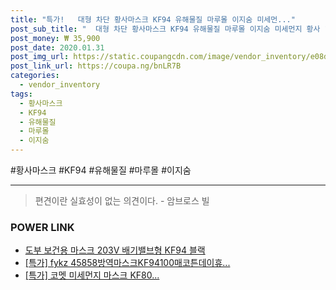 ```yaml
--- 
title: "특가!   대형 차단 황사마스크 KF94 유해물질 마루몰 이지숨 미세먼..." 
post_sub_title: "  대형 차단 황사마스크 KF94 유해물질 마루몰 이지숨 미세먼지 황사 10개" 
post_money: ₩ 35,900 
post_date: 2020.01.31 
post_img_url: https://static.coupangcdn.com/image/vendor_inventory/e08d/be92b82b513ab870299e05db4acedb21e97de02e4443e8844be90ddcce8a.jpg 
post_link_url: https://coupa.ng/bnLR7B 
categories: 
  - vendor_inventory 
tags: 
  - 황사마스크 
  - KF94 
  - 유해물질 
  - 마루몰 
  - 이지숨 
--- 
```

  #황사마스크 #KF94 #유해물질 #마루몰 #이지숨 
<hr> 

> 편견이란 실효성이 없는 의견이다. - 암브로스 빌 


### POWER LINK

* <a href="https://blog.naver.com/fasyy4321/221789751234" target="_blank">도부 보건용 마스크 203V 배기밸브형 KF94 블랙</a>
* <a href="https://blog.naver.com/sakai111/221786572289" target="_blank">[특가] fykz 45858방역마스크KF94100매코튼데이휴...</a>
* <a href="https://blog.naver.com/an0733/221791439932" target="_blank">[특가] 코멧 미세먼지 마스크 KF80...</a>
